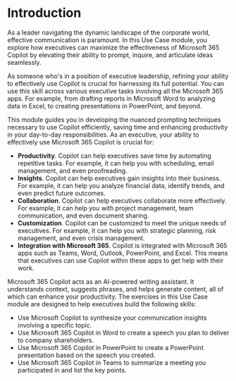 # Introduction
As a leader navigating the dynamic landscape of the corporate world, effective communication is paramount. In this Use Case module, you explore how executives can maximize the effectiveness of Microsoft 365 Copilot by elevating their ability to prompt, inquire, and articulate ideas seamlessly.<br>

As someone who's in a position of executive leadership, refining your ability to effectively use Copilot is crucial for harnessing its full potential. You can use this skill across various executive tasks involving all the Microsoft 365 apps. For example, from drafting reports in Microsoft Word to analyzing data in Excel, to creating presentations in PowerPoint, and beyond.<br>

This module guides you in developing the nuanced prompting techniques necessary to use Copilot efficiently, saving time and enhancing productivity in your day-to-day responsibilities. As an executive, your ability to effectively use Microsoft 365 Copilot is crucial for:

 -  **Productivity**. Copilot can help executives save time by automating repetitive tasks. For example, it can help you with scheduling, email management, and even proofreading.<br>
 -  **Insights**. Copilot can help executives gain insights into their business. For example, it can help you analyze financial data, identify trends, and even predict future outcomes.<br>
 -  **Collaboration**. Copilot can help executives collaborate more effectively. For example, it can help you with project management, team communication, and even document sharing.<br>
 -  **Customization**. Copilot can be customized to meet the unique needs of executives. For example, it can help you with strategic planning, risk management, and even crisis management.<br>
 -  **Integration with Microsoft 365**. Copilot is integrated with Microsoft 365 apps such as Teams, Word, Outlook, PowerPoint, and Excel. This means that executives can use Copilot within these apps to get help with their work.<br>

Microsoft 365 Copilot acts as an AI-powered writing assistant. It understands context, suggests phrases, and helps generate content, all of which can enhance your productivity. The exercises in this Use Case module are designed to help executives build the following skills:<br>

 -  Use Microsoft Copilot to synthesize your communication insights involving a specific topic.
 -  Use Microsoft 365 Copilot in Word to create a speech you plan to deliver to company shareholders.<br>
 -  Use Microsoft 365 Copilot in PowerPoint to create a PowerPoint presentation based on the speech you created.
 -  Use Microsoft 365 Copilot in Teams to summarize a meeting you participated in and list the key points.
